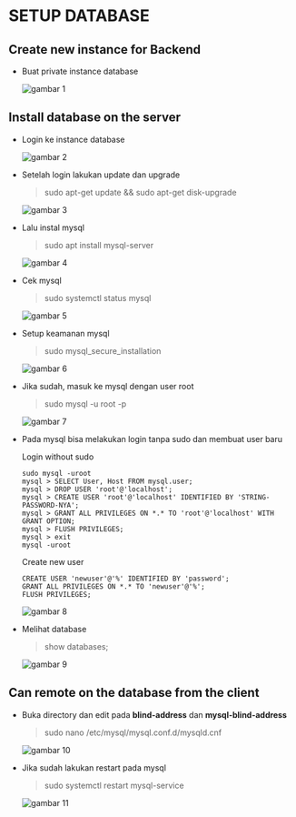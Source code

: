 # SETUP DATABASE

## Create new instance for Backend

-   Buat private instance database

    ![gambar 1](assets/001.png)

## Install database on the server

-   Login ke instance database

    ![gambar 2](assets/01logindatabase.png)

-   Setelah login lakukan update dan upgrade

    >sudo apt-get update && sudo apt-get disk-upgrade

    ![gambar 3](assets/11dategradedatabase.png)

-   Lalu instal mysql

    >sudo apt install mysql-server

    ![gambar 4](assets/12installmysqlserver.png)

-   Cek mysql

    >sudo systemctl status mysql

    ![gambar 5](assets/13cekmysql.png)

-   Setup keamanan mysql

    >sudo mysql_secure_installation

    ![gambar 6](assets/14sqlsecureinstallastion.png)

-   Jika sudah, masuk ke mysql dengan user root

    >sudo mysql -u root -p

    ![gambar 7](assets/15.png)

-   Pada mysql bisa melakukan login tanpa sudo dan membuat user baru

    Login without sudo
    ```
    sudo mysql -uroot
    mysql > SELECT User, Host FROM mysql.user;
    mysql > DROP USER 'root'@'localhost';
    mysql > CREATE USER 'root'@'localhost' IDENTIFIED BY 'STRING-PASSWORD-NYA';
    mysql > GRANT ALL PRIVILEGES ON *.* TO 'root'@'localhost' WITH GRANT OPTION;
    mysql > FLUSH PRIVILEGES;
    mysql > exit
    mysql -uroot
    ```
    Create new user
    ```
    CREATE USER 'newuser'@'%' IDENTIFIED BY 'password';
    GRANT ALL PRIVILEGES ON *.* TO 'newuser'@'%';
    FLUSH PRIVILEGES;
    ```

    ![gambar 8](assets/15tanpasudo.png)

-   Melihat database

    >show databases;

    ![gambar 9](assets/16showdatabases.png)

## Can remote on the database from the client

-   Buka directory dan edit pada **blind-address** dan **mysql-blind-address**

    >sudo nano /etc/mysql/mysql.conf.d/mysqld.cnf

    ![gambar 10](assets/17nanomysqldcnf.png)

-   Jika sudah lakukan restart pada mysql

    >sudo systemctl restart mysql-service

    ![gambar 11](assets/18restartmysql.png)
